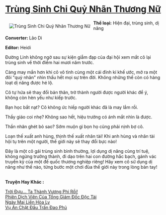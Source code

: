 <a href="https://utruyen.com/trung-sinh-chi-quy-nhan-thuong-nu/13344/" title="Trùng Sinh Chi Quỷ Nhãn Thương Nữ"><h1>Trùng Sinh Chi Quỷ Nhãn Thương Nữ</h1></a><div style="display:table"><img align="right" style="float: left; padding: 10px;" src="https://utruyen.com/images/story/200x260/trung-sinh-chi-quy-nhan-thuong-nu.jpg" alt="Trùng Sinh Chi Quỷ Nhãn Thương Nữ"><b>Thể loại:</b> Hiện đại, trùng sinh, dị năng<p></p><b>Converter: </b>Lão Di<p></p><b>Editor: </b>Heidi<p></p>Đường Linh không ngờ sau sự kiện giẫm đạp của đại hội xem mắt cô lại trùng sinh về thời điểm hai mươi năm trước.<p></p>Càng may mắn hơn khi cô vô tình cùng một cái đỉnh kí khế ước, mở ra một đôi "quỷ nhãn" nhìn thấu hết mọi sự trên đời. Không những thế còn có hàng loạt dị năng được hé lộ.<p></p>Cô tự hứa sẽ thay đổi bản thân, trờ thành người được người khác để ý, không còn hèn yếu như kiếp trước.<p></p>Bạn học bắt nạt? Cô không ức hiếp người khác đã là may lắm rồi.<p></p>Thầy giáo coi nhẹ? Không sao hết, hiệu trưởng có ánh mắt nhìn là được.<p></p>Thần nhân ghét bỏ sao? Sớm muộn gì bọn họ cũng phải nịnh bợ cô.<p></p>Loạn thế xuất anh hùng, thịnh thế xuất nhân tài! Khi anh hùng và nhân tài hội tụ trên một người, thế giới này sẽ thay đổi bực nào!<p></p>Đây là một cô gái trùng sinh bình thường, lợi dụng dị năng cùng trí tuệ, không ngừng trưởng thành, đi dạo trên hai con đường hắc bạch, gánh vác truyền kỳ của một đế quốc thương nghiệp riêng! Hãy xem cô sử dụng dị năng như thế nào, từng bước một chơi đùa thế giới này trong lòng bàn tay!</div><p><br><b>Truyện Hay Khác :</b></p><a href="https://utruyen.com/troi-duu-ta-thanh-vuong-phi-roi/17250/" alt="Trời Đựu... Ta Thành Vương Phi Rồi!">Trời Đựu... Ta Thành Vương Phi Rồi!</a><br/><a href="https://github.com/quanluxury/truyenhot/tree/master/truyenhay/17417/" alt="Phiên Dịch Viên Của Tổng Giám Đốc Độc Tài">Phiên Dịch Viên Của Tổng Giám Đốc Độc Tài</a><br/><a href="https://www.flickr.com/photos/183745219@N08/49028985903/" alt="Ngày Mai Liền Hòa Ly">Ngày Mai Liền Hòa Ly</a><br/><a href="https://dammyh.wordpress.com/2019/11/07/vu-an-chat-dau-tran-dao-phu/" alt="Vụ Án Chặt Đầu Trấn Đao Phủ">Vụ Án Chặt Đầu Trấn Đao Phủ</a><br/>
